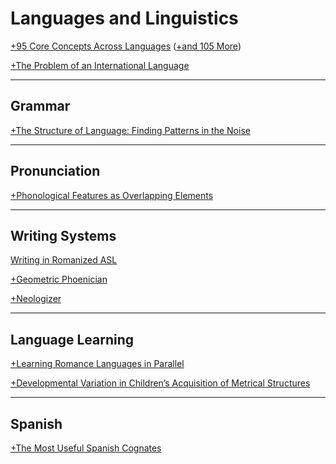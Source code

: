 # Languages and Linguistics

[+95 Core Concepts Across Languages](https://www.duolingo.com/comment/4571123) ([+and 105 More](https://www.duolingo.com/comment/4664475))

[+The Problem of an International Language](https://www.duolingo.com/comment/3890570)

<!--<a href="http://vokation.com/2009/01/my-view-of-language.html" target="_blank">My View of Language</a>-->

<!--<a href="http://vokation.com/2008/05/working-glossary-of-linguistics.html" target="_blank">A Working Glossary of Linguistics</a>-->

<!--<a href="http://vokation.com/2008/11/quotable-bickerton.html" target="_blank">The Quotable Bickerton</a>-->

<!--<a href="http://vokation.com/2009/08/awesome-keyboard-layout.html" target="_blank">Awesome Keyboard Layout</a>-->

---

## Grammar

[+The Structure of Language: Finding Patterns in the Noise](https://slideplayer.com/slide/9604402/)

---

## Pronunciation

[+Phonological Features as Overlapping Elements](https://www.khanacademy.org/computer-programming/phonological-features-as-overlapping-elements/6163632156573696)

---

## Writing Systems

[Writing in Romanized ASL](https://cliffjonesjr.com/asl/writing)

[+Geometric Phoenician](https://codepen.io/cliffjones/pen/QWKGgQO)

[+Neologizer](https://github.com/cliffjones/neologizer)

---

## Language Learning

[+Learning Romance Languages in Parallel](https://www.duolingo.com/comment/3611036)

[+Developmental Variation in Children’s Acquisition of Metrical Structures](https://lscmontgomerycac.com/wp-content/uploads/2012/01/developmentalvariation_cliffjones.pdf)

<!--<a href="http://vokation.com/2008/08/learning-to-communicate-part-1.html" target="_blank">Learning to Communicate</a> (<a href="http://vokation.com/2008/09/learning-to-communicate-part-2.html" target="_blank">Part 2</a>, <a href="http://vokation.com/2008/09/learning-to-communicate-part-3.html" target="_blank">Part 3</a>)-->

<!--<a href="http://vokation.com/2009/01/meis-too-words.html" target="_blank">Mei’s &ldquo;Too&rdquo; Words</a>-->

<!--<a href="http://vokation.com/2009/01/meis-early-language.html" target="_blank">Mei’s Early Language</a>-->

<!------->

<!--## English-->

<!--<a href="http://vokation.com/2008/05/english-phonology-basics.html" target="_blank">English Phonology (The Basics)</a>-->

<!--<a href="http://vokation.com/2008/05/english-orthography.html" target="_blank">English Orthography</a>-->

<!--<a href="http://vokation.com/2008/05/confusable-homophones.html" target="_blank">Confusable Homophones</a>-->

<!--<a href="http://vokation.com/2009/08/absolutely-essential-english.html" target="_blank">Absolutely Essential English</a>-->

<!--<a href="http://vokation.com/2009/08/top-50-words-in-english-conversation.html" target="_blank">The Top 50 Words in English Conversation</a>-->

<!--<a href="http://vokation.com/2010/02/conjugations-of-common-english-verbs.html" target="_blank">Conjugations of Common English Verbs</a>-->

<!--<a href="http://vokation.com/2010/02/word-order-of-questions-in-english.html" target="_blank">The Word Order of Questions in English</a>-->

<!--<a href="http://vokation.com/2008/05/how-to-sound-japanese.html" target="_blank">How to Sound Japanese</a>-->

<!------->

<!--## German-->

<!--<a href="http://vokation.com/2009/07/essential-german-vocabulary.html" target="_blank">Essential German Vocabulary</a>-->

<!------->

<!--## Japanese-->

<!--<a href="http://vokation.com/2008/06/japanese-for-english-teachers-part-1.html" target="_blank">Japanese for English Teachers</a>-->

<!--<a href="http://vokation.com/2009/07/learn-kana-by-memorizing-38-words.html" target="_blank">Learn Kana by Memorizing 38 Words!</a>-->

<!------->

<!--## Mandarin Chinese-->

<!--<a href="http://vokation.com/2009/10/jones-romanization-mandarin-chinese.html" target="_blank">Jones Romanization: Mandarin Chinese</a>-->

---

## Spanish

[+The Most Useful Spanish Cognates](https://www.duolingo.com/comment/5508808)

<!--<a href="http://vokation.com/2008/07/spanish-phonology-basics.html" target="_blank">Spanish Phonology (The Basics)</a>-->

<!--<a href="http://vokation.com/2008/09/regular-spanish-verb-forms.html" target="_blank">Regular Spanish Verb Forms</a>-->
